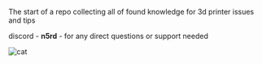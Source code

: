 The start of a repo collecting all of found knowledge for 3d printer issues and tips

discord - **n5rd** - for any direct questions or support needed

![cat](https://github.com/n5rd/printer-tips/assets/112906511/af28e738-6f60-4795-b8fb-c6bfdcc3c3bb)
